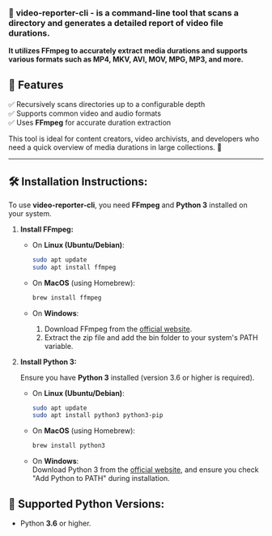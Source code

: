 
### 📌 **video-reporter-cli - is a command-line tool that scans a directory and generates a detailed report of video file durations.**

**It utilizes **FFmpeg** to accurately extract media durations and supports various formats such as MP4, MKV, AVI, MOV, MPG, MP3, and more.**  

## 🚀 **Features** 
✅ Recursively scans directories up to a configurable depth  
✅ Supports common video and audio formats  
✅ Uses **FFmpeg** for accurate duration extraction  

This tool is ideal for content creators, video archivists, and developers who need a quick overview of media durations in large collections. 🚀

---

## 🛠 **Installation Instructions:**

To use **video-reporter-cli**, you need **FFmpeg** and **Python 3** installed on your system.

1. **Install FFmpeg:**

   - On **Linux (Ubuntu/Debian)**:  
     ```bash
     sudo apt update
     sudo apt install ffmpeg
     ```

   - On **MacOS** (using Homebrew):  
     ```bash
     brew install ffmpeg
     ```

   - On **Windows**:  
     1. Download FFmpeg from the [official website](https://ffmpeg.org/download.html).
     2. Extract the zip file and add the bin folder to your system's PATH variable.

2. **Install Python 3:**

   Ensure you have **Python 3** installed (version 3.6 or higher is required).

   - On **Linux (Ubuntu/Debian)**:  
     ```bash
     sudo apt update
     sudo apt install python3 python3-pip
     ```

   - On **MacOS** (using Homebrew):  
     ```bash
     brew install python3
     ```

   - On **Windows**:  
     Download Python 3 from the [official website](https://www.python.org/downloads/), and ensure you check "Add Python to PATH" during installation.

## 🔹 **Supported Python Versions:**
- Python **3.6** or higher.
